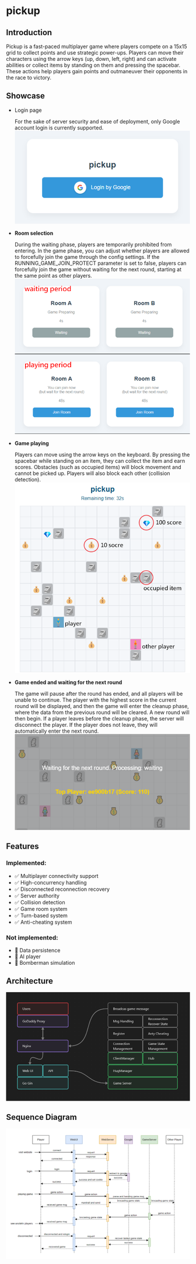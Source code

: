 # pickup

## Introduction
Pickup is a fast-paced multiplayer game where players compete on a 15x15 grid to collect points and use strategic power-ups. Players can move their characters using the arrow keys (up, down, left, right) and can activate abilities or collect items by standing on them and pressing the spacebar. These actions help players gain points and outmaneuver their opponents in the race to victory.

## Showcase
* Login page

  For the sake of server security and ease of deployment, only Google account login is currently supported.
  ![login](pkg/photos/login.png)


* **Room selection**

  During the waiting phase, players are temporarily prohibited from entering. In the game phase, you can adjust whether players are allowed to forcefully join the game through the config settings. If the RUNNING_GAME_JOIN_PROTECT parameter is set to false, players can forcefully join the game without waiting for the next round, starting at the same point as other players.
  ![login](pkg/photos/room.png)


* **Game playing**

  Players can move using the arrow keys on the keyboard. By pressing the spacebar while standing on an item, they can collect the item and earn scores. Obstacles (such as occupied items) will block movement and cannot be picked up. Players will also block each other (collision detection).
  ![items](pkg/photos/items.png)


* **Game ended and waiting for the next round**

  The game will pause after the round has ended, and all players will be unable to continue. The player with the highest score in the current round will be displayed, and then the game will enter the cleanup phase, where the data from the previous round will be cleared. A new round will then begin. If a player leaves before the cleanup phase, the server will disconnect the player. If the player does not leave, they will automatically enter the next round.
  ![waiting](pkg/photos/waitingoverlay.png)

## Features
### **Implemented:**
* :white_check_mark: Multiplayer connectivity support
* :white_check_mark: High-concurrency handling
* :white_check_mark: Disconnected reconnection recovery
* :white_check_mark: Server authority
* :white_check_mark: Collision detection
* :white_check_mark: Game room system
* :white_check_mark: Turn-based system
* :white_check_mark: Anti-cheating system

### **Not implemented:**
* :black_square_button: Data persistence
* :black_square_button: AI player
* :black_square_button: Bomberman simulation

## Architecture
![architecture](pkg/photos/architecture.png)

## Sequence Diagram
![architecture](pkg/photos/sequencediagram.png)